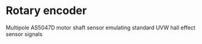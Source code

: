 # Rotary encoder
Multipole AS5047D motor shaft sensor emulating standard UVW hall effect sensor signals
